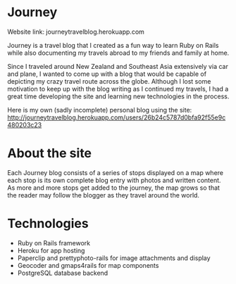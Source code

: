 Journey
===========

Website link: journeytravelblog.herokuapp.com

Journey is a travel blog that I created as a fun way to learn Ruby on Rails while also documenting my travels abroad to my friends and family at home.

Since I traveled around New Zealand and Southeast Asia extensively via car and plane, I wanted to come up with a blog that would be capable of depicting my crazy travel route across the globe. Although I lost some motivation to keep up with the blog writing as I continued my travels, I had a great time developing the site and learning new technologies in the process.

Here is my own (sadly incomplete) personal blog using the site: http://journeytravelblog.herokuapp.com/users/26b24c5787d0bfa92f55e9c480203c23

About the site
===========
Each Journey blog consists of a series of stops displayed on a map where each stop is its own complete blog entry with photos and written content. As more and more stops get added to the journey, the map grows so that the reader may follow the blogger as they travel around the world.

Technologies
===========
- Ruby on Rails framework
- Heroku for app hosting
- Paperclip and prettyphoto-rails for image attachments and display
- Geocoder and gmaps4rails for map components
- PostgreSQL database backend
